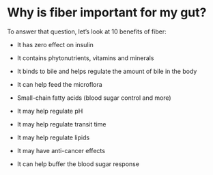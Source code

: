 # Why is fiber important for my gut?

To answer that question, let’s look at 10 benefits of fiber:

- It has zero effect on insulin

- It contains phytonutrients, vitamins and minerals

- It binds to bile and helps regulate the amount of bile in the body

- It can help feed the microflora

- Small-chain fatty acids (blood sugar control and more)

- It may help regulate pH

- It may help regulate transit time

- It may help regulate lipids

- It may have anti-cancer effects

- It can help buffer the blood sugar response